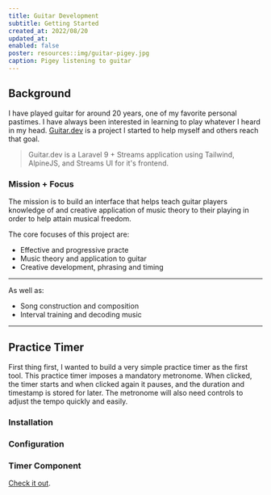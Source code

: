 ```yaml
---
title: Guitar Development
subtitle: Getting Started
created_at: 2022/08/20
updated_at:
enabled: false
poster: resources::img/guitar-pigey.jpg
caption: Pigey listening to guitar
---
```


## Background

I have played guitar for around 20 years, one of my favorite personal pastimes. I have always been interested in learning to play whatever I heard in my head. [Guitar.dev](https://guitar.dev) is a project I started to help myself and others reach that goal.

> Guitar.dev is a Laravel 9 + Streams application using Tailwind, AlpineJS, and Streams UI for it's frontend.

### Mission + Focus

The mission is to build an interface that helps teach guitar players knowledge of and creative application of music theory to their playing in order to help attain musical freedom.

The core focuses of this project are:

- Effective and progressive practe
- Music theory and application to guitar
- Creative development, phrasing and timing

---

As well as:

- Song construction and composition
- Interval training and decoding music

---

## Practice Timer

First thing first, I wanted to build a very simple practice timer as the first tool. This practice timer imposes a mandatory metronome. When clicked, the timer starts and when clicked again it pauses, and the duration and timestamp is stored for later. The metronome will also need controls to adjust the tempo quickly and easily.

### Installation
### Configuration
### Timer Component

[Check it out](https://guitar.dev/).
